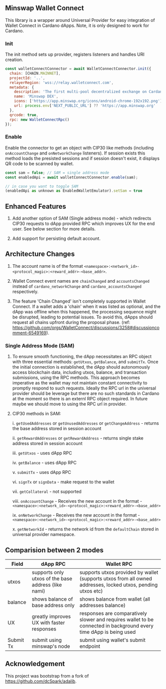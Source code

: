 ## Minswap Wallet Connect

This library is a wrapper around Universal Provider for easy integration of Wallet Connect in Cardano dApps. Note, it is only designed to work for Cardano.

### Init

The init method sets up provider, registers listeners and handles URI creation.

```js
const walletConnectConnector = await WalletConnectConnector.init({
  chain: [CHAIN.MAINNET],
  projectId: '..',
  relayerRegion: 'wss://relay.walletconnect.com',
  metadata: {
    description: 'The first multi-pool decentralized exchange on Cardano.',
    name: 'Minswap DEX',
    icons: ['https://app.minswap.org/icons/android-chrome-192x192.png'],
    url: process.env['NEXT_PUBLIC_URL'] ?? 'https://app.minswap.org'
  },
  qrcode: true,
  rpc: new WalletConnectRpc()
});
```

### Enable

Enable the connector to get an object with CIP30 like methods (including `onAccountChange` and `onNetworkChange` listeners). If session exists this method loads the presisted sessions and if session doesn't exist, it displays QR code to be scanned by wallet.

```js
const sam = false; // SAM = single address mode
const enabledApi = await walletConnectConnector.enable(sam);

// in case you want to toggle SAM
(enabledApi as unknown as EnabledWalletEmulator).setSam = true
```

## Enhanced Features

1. Add another option of SAM (Single address mode) - which redirects CIP30 requests to dApp provided RPC which improves UX for the end user. See below section for more details.

2. Add support for persisting default account.

## Architecture Changes

1. The account name is of the format `<namespace>:<network_id>-<protocol_magic>:<reward_addr>-<base_addr>`.

2. Wallet Connect event names are `chainChanged` and `accountsChanged` instead of `cardano_networkChange` and `cardano_accountsChanged` respectively.

3. The feature 'Chain Changed' isn't completely supported in Wallet Connect. If a wallet adds a 'chain' when it was listed as optional, and the dApp was offline when this happened, the processing sequence might be disrupted, leading to potential issues. To avoid this, dApps should request all chains upfront during the proposal phase. (ref: https://github.com/orgs/WalletConnect/discussions/3258#discussioncomment-6549169).

### Single Address Mode (SAM)

1. To ensure smooth functioning, the dApp necessitates an RPC object with three essential methods: `getUtxos`, `getBalance`, and `submitTx`. Once the initial connection is established, the dApp should autonomously access blockchain data, including utxos, balance, and transaction submissions, using the RPC methods. This approach becomes imperative as the wallet may not maintain constant connectivity to promptly respond to such requests. Ideally the RPC url in the universal provider should be leverage but there are no such standards in Cardano at the moment so there is an externl RPC object required. In future maybe we should move to using the RPC url in provider.

2. CIP30 methods in SAM:

   i. `getUsedAddresses` or `getUnusedAddresses` or `getChangeAddress` - returns the base address stored in session account

   ii. `getRewardAddresses` or `getRewardAddress` - returns single stake address stored in session account

   iii. `getUtxos` - uses dApp RPC

   iv. `getBalance` - uses dApp RPC

   v. `submitTx` - uses dApp RPC

   vi. `signTx` or `signData` - make request to the wallet

   vii. `getCollateral` - not supported

   viii. `onAccountChange` - Receives the new account in the format - `<namespace>:<network_id>-<protocol_magic>:<reward_addr>-<base_addr>`

   ix. `onNetworkChange` - Receives the new account in the format - `<namespace>:<network_id>-<protocol_magic>:<reward_addr>-<base_addr>`

   x. `getNetworkId` - returns the network id from the `defaultChain` stored in universal provider namespace.

## Comparision between 2 modes

| Field     | dApp RPC                                            | Wallet RPC                                                                                                         |
| --------- | --------------------------------------------------- | ------------------------------------------------------------------------------------------------------------------ |
| utxos     | supports only utxos of the base address (like nami) | supports utxos provided by wallet (supports utxos from all owned addresses, locked utxos, pending utxos etc)       |
| balance   | shows balance of base address only                  | shows balance from wallet (all addresses balance)                                                                  |
| UX        | greatly improves UX with faster responses           | responses are comparatively slower and requires wallet to be connected in background every time dApp is being used |
| Submit Tx | submit using minswap's node                         | submit using wallet's submit endpoint                                                                              |

## Acknowledgement

This project was bootstrap from a fork of https://github.com/dcSpark/adalib.
